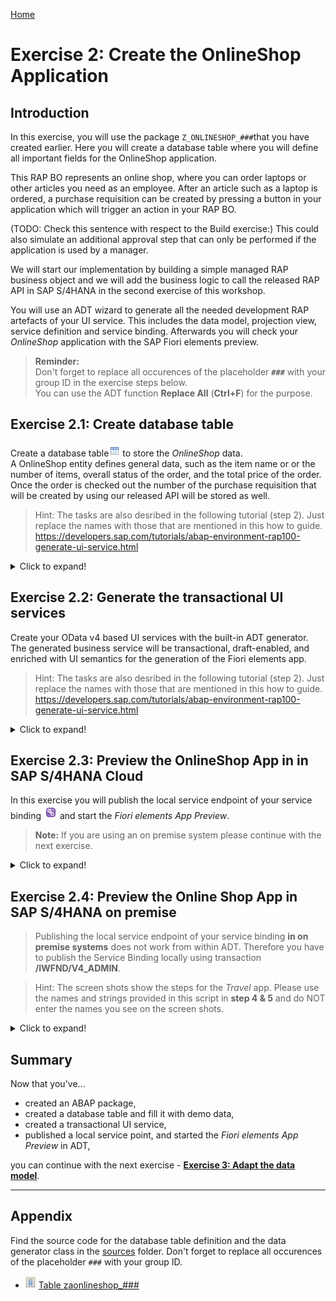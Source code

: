 [Home ](../../README.md)  

# Exercise 2: Create the OnlineShop Application

## Introduction

In this exercise, you will use the package `Z_ONLINESHOP_###`that you have created earlier. 
Here you will create a database table where you will define all important fields for the OnlineShop application.  

This RAP BO represents an online shop, where you can order laptops or other articles you need as an employee. After an article such as a laptop is ordered, a purchase requisition can be created by pressing a button in your application which will trigger an action in your RAP BO.  

(TODO: Check this sentence with respect to the Build exercise:)
This could also simulate an additional approval step that can only be performed if the application is used by a manager. 

We will start our implementation by building a simple managed RAP business object and we will add the business logic to call the released RAP API in SAP S/4HANA in the second exercise of this workshop.

You will use an ADT wizard to generate all the needed development RAP artefacts of your UI service. This includes the data model, projection view, service definition and service binding. Afterwards you will check your _OnlineShop_ application with the SAP Fiori elements preview. 

> **Reminder:**   
> Don't forget to replace all occurences of the placeholder **`###`** with your group ID in the exercise steps below.  
> You can use the ADT function **Replace All** (**Ctrl+F**) for the purpose.    


## Exercise 2.1: Create database table



Create a database table![table](../../images/adt_tabl.png) to store the _OnlineShop_ data.   
A OnlineShop entity defines general data, such as the item name or or the number of items, overall status of the order, and the total price of the order. Once the order is checked out the number of the purchase requisition that will be created by using our released API will be stored as well.   

> Hint: 
> The tasks are also desribed in the following tutorial (step 2). Just replace the names with those that are mentioned in this how to guide.  
> https://developers.sap.com/tutorials/abap-environment-rap100-generate-ui-service.html


 <details>
  <summary>Click to expand!</summary>

   1. Right-click on your ABAP package **`z_online_shop_###`** and select **New** > **Other ABAP Repository Object** from the context menu.
         
   2. Search for **database table**, select it, and click **Next >**.
   
   3. Maintain the required information (`###` is your group ID) and click **Next >**.
   <!--   - Name: **`zaonlineshop_###`**  -->
      - Description: _**`Persistence for online shop`**_                  

   4. Select a transport request, and click **Finish** to create the database table.
   
   5. Replace the default code with the code snippet provided below and replace all occurences of the placeholder **`###`** with your group ID using the **Replace All** function (**Ctrl+F**).    
 
      > **Hint**: Hover the code snippet and choose the _Copy raw contents_ icon <img src="../../images/copyrawcontents.png" alt="table" width="30px"> appearing in the upper-right corner to copy it. 
      
<pre lang="ABAP">
@EndUserText.label : 'Persistence for online shop'
@AbapCatalog.enhancement.category : #NOT_EXTENSIBLE
@AbapCatalog.tableCategory : #TRANSPARENT
@AbapCatalog.deliveryClass : #A
@AbapCatalog.dataMaintenance : #RESTRICTED
define table zaonlineshop_### {
  key client               : abap.clnt not null;
  key order_uuid           : sysuuid_x16 not null;
  order_id                 : abap.char(10) not null;
  order_item_id            : abap.char(40) not null;
  @Semantics.amount.currencyCode : 'zaonlineshop_###.currency'
  order_item_price         : abap.curr(11,2);
  order_item_quantity      : abap.numc(4);
  @Semantics.amount.currencyCode : 'zaonlineshop_###.currency'
  total_price              : abap.curr(11,2);
  currency                 : abap.cuky;
  overall_status           : abap.char(30);
  overall_status_indicator : abap.int1;
  delivery_date            : abap.dats;
  notes                    : abap.string(256);
  purchase_requisition     : abap.char(20);
  purch_rqn_creation_date  : abap.dats;
  created_by               : abp_creation_user;
  created_at               : abp_creation_tstmpl;
  last_changed_by          : abp_lastchange_user;
  last_changed_at          : abp_lastchange_tstmpl;
  local_last_changed_at    : abp_locinst_lastchange_tstmpl;

}
</pre>
       
   6. Save ![save icon](../../images/adt_save.png) and activate ![activate icon](../../images/adt_activate.png) the changes.
   
</details>

## Exercise 2.2: Generate the transactional UI services




Create your OData v4 based UI services with the built-in ADT generator.   
The generated business service will be transactional, draft-enabled, and enriched with UI semantics for the generation of the Fiori elements app.

> Hint: 
> The tasks are also desribed in the following tutorial (step 2). Just replace the names with those that are mentioned in this how to guide.  
> https://developers.sap.com/tutorials/abap-environment-rap100-generate-ui-service.html


  <details>
  <summary>Click to expand!</summary>

   1. Right-click your database table ![table](../../images/adt_tabl.png)**`zaonlineshop_###`**  and select **Generate ABAP Repository Objects** from the context menu.        
   
   2. Maintain the required information  (`###` is your group ID) and click **Next >**:
        - Description: **`Onlineshop App ###`**
        - Generator: **`ABAP RESTful Application Programming Model: UI Service`**
        
   3. Maintain the required information on the **Configure Generator** dialog to provide the name of your data model and generate them.         

      For that, navigate through the wizard tree (_Business Objects_, _Data Model_, etc...), maintain the artefact names provided in the table below, 
      and press **Next >**.
 
      Verify the maintained entries and press **Next >** to confirm. The needed artefacts will be generated. 

      > ℹ **Info about Naming Conventions**     
      > The main aspects of the naming conventions of SAP S/4HANA's Virtual Data Model (VDM) are used in this exercise.  
      > More information on VDM can be found on the SAP Help portal: **[Here](https://help.sap.com/docs/SAP_S4HANA_CLOUD/0f69f8fb28ac4bf48d2b57b9637e81fa/8a8cee943ef944fe8936f4cc60ba9bc1.html)**.
 
  
      
      | **RAP Layer**          |  **Artefacts**           | **Artefact Names**                                       |     
      |:---------------------- |:------------------------ |:-------------------------------------------------------- |
      | **Business Object**    |                          |                                                          |                        
      |                        |  **Data Model**          |  Data Definition Name:   **`ZR_ONLINESHOP_###`**    |
      |                        |                          |  Alias Name:             **`OnlineShop`**                    |   
      |                        |  **Behavior**            |  Implementation Class:   **`ZBP_R_ONLINESHOP_###`**   |
      |                        |                          |  Draft Table Name:       **`ZDONLINESHOP_###`**          |
      | **Service Projection** (BO Projection)  |         |  Name:                   **`ZC_ONLINESHOP_###`**    |   
      | **Business Services**  |                          |                                                          |          
      |                        |  **Service Definition**  |  Name:         **`ZUI_ONLINESHOP_###`**               |
      |                        |  **Service Binding**     |  Name:         **`ZUI_ONLINESHOP_O4_###`**            |
      |                        |                          |  Binding Type: **`OData V4 - UI`**                       |
                       
      
   4. Go to the **Project Explorer**, select your package ![package](../../images/adt_package.png)**`Z_ONLINESHOP__###`**, refresh it by pressing **F5**, and check all generated ABAP repository objects 

 </details>

 
## Exercise 2.3: Preview the OnlineShop App in in SAP S/4HANA Cloud


In this exercise you will publish the local service endpoint of your service binding ![service binding](../../images/adt_srvb.png) and start the _Fiori elements App Preview_.

> **Note:**
> If you are using an on premise system please continue with the next exercise.

 <details>
  <summary>Click to expand!</summary>

<!--
> **On premise issue**   
> If you are working on an on premise system and try to use the **Publish** or **Publish Locally** button you will see the following error message
> ![on prem error](images/100_error_publish_service_binding.png)
-->


   1. Open your service binding ![service binding](../../images/adt_srvb.png)**`ZUI_ONLINESHOP_O4_###`** and click **Publish**.

   ![Publish](images/105_publish_service_binding_on_prem)
   
   2. Double-click on the entity **`OnlineShop`** in the **Entity Set and Association** section to open the _Fiori elements App Preview_.   
   
   3. Click the button on the _OnlineShop_ app **Go** to load the data.
       
   4. Check your result.
      

</details>


## Exercise 2.4: Preview the Online Shop App in SAP S/4HANA on premise


> Publishing the local service endpoint of your service binding **in on premise systems** does not work from within ADT. 
> Therefore you have to publish the Service Binding locally using transaction **/IWFND/V4_ADMIN**.

> Hint:
> The screen shots show the steps for the *Travel* app. Please use the names and strings provided in this script in **step 4 & 5** and do NOT enter the names you see on the screen shots.  

<details>
  <summary>Click to expand!</summary>

   1. In the menu click on the button *Run ABAP Development Object as ABAP Application in SAPGUI* or press **Alt+F8**
 
      ![start_transaction](images/100_publish_service_binding_on_prem.png)   
   
   2. Type **/iwfnd/v4_admin** as a search string and double-click on the entry **/IWFND/V4_ADMIN (Transaction)**   
     
      ![v4_admin](images/110_publish_service_binding_on_prem.png)   
   
   3. Click the button **Publish Service Groups** to get a list of service groups that can be published.
 
      ![v4_admin](images/120_publish_service_binding_on_prem.png)  
 
   4. Enter following values to search for the service group of your service and press the button **Get Service Groups**   
      
      System Alias: `LOCAL`  
      Service Group ID: `Z*###*`  

      ![v4_admin](images/130_publish_service_binding_on_prem.png)        

   5. Select the entry `ZUI_ONLINESHOP_O4_###` from the list and press the button **Publish Service Groups**   
 
      ![v4_admin](images/140_publish_service_binding_on_prem.png) 
 
   6. In the following popup enter a meaningful description such as `Online Shop App ###`   
      
      ![v4_admin](images/150_publish_service_binding_on_prem.png) 
 
   7. You are now asked to provide a customizing request. Choose an existing customizing request or create a new one and choose a meaningful description.
 
      ![v4_admin](images/160_publish_service_binding_on_prem.png)   
 
   8. Confirm the success message and press **Enter**. 
 
      ![v4_admin](images/170_publish_service_binding_on_prem.png)    
 
   9. Navigate back to your service binding in the project explorer. Right click on it and choose **Refresh**   
 
      ![v4_admin](images/180_publish_service_binding_on_prem.png)   ** 
 
   10. Check that your service bindings is now published and choose the entity **OnlineShop** and press the button **Preview**   
 
</details>

## Summary 


Now that you've... 
- created an ABAP package,
- created a database table and fill it with demo data,
- created a transactional UI service,
- published a local service point, and started the _Fiori elements App Preview_ in ADT,

you can continue with the next exercise - **[Exercise 3: Adapt the data model](../ex3/README.md)**.


---

## Appendix


Find the source code for the database table definition and the data generator class in the [sources](sources) folder. Don't forget to replace all occurences of the placeholder `###` with your group ID.

- ![document](../../images/doc.png) [Table zaonlineshop_###](sources/zaonlineshop_%23%23%23.txt)

